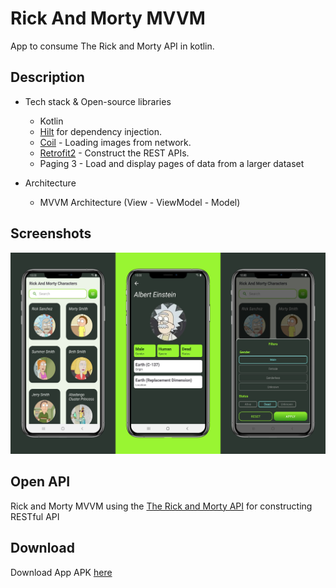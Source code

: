 # Rick And Morty MVVM
App to consume The Rick and Morty API in kotlin.

## Description

* Tech stack & Open-source libraries
   - Kotlin
   - [Hilt](https://dagger.dev/hilt/) for dependency injection.
   - [Coil](https://github.com/coil-kt/coil) - Loading images from network.
   - [Retrofit2](https://github.com/square/retrofit) - Construct the REST APIs.
   - Paging 3 - Load and display pages of data from a larger dataset

* Architecture
   - MVVM Architecture (View - ViewModel - Model)

## Screenshots

![preview1](https://github.com/chrismagaa/RickAndMortyMVVM/blob/master/preview.png)

## Open API

Rick and Morty MVVM using the [The Rick and Morty API](https://rickandmortyapi.com/) for constructing RESTful API

## Download

Download App APK [here](https://github.com/chrismagaa/RickAndMortyMVVM/raw/master/app/debug/app-debug.apk)
